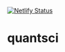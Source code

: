 [![Netlify Status](https://api.netlify.com/api/v1/badges/cf118ca0-e33d-4c56-ad9a-9d713b7564c0/deploy-status)](https://app.netlify.com/sites/tangerine-bubblegum-0de9d2/deploys)

# quantsci